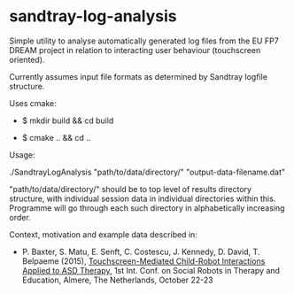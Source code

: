 # sandtray-log-analysis
Simple utility to analyse automatically generated log files from the EU FP7 DREAM project in relation to interacting user behaviour (touchscreen oriented).

Currently assumes input file formats as determined by Sandtray logfile structure.

Uses cmake:

* $ mkdir build && cd build

* $ cmake .. && cd ..

Usage:

./SandtrayLogAnalysis "path/to/data/directory/" "output-data-filename.dat"

"path/to/data/directory/" should be to top level of results directory structure, with individual session data in individual directories within this. Programme will go through each such directory in alphabetically increasing order.

Context, motivation and example data described in:
* P. Baxter, S. Matu, E. Senft, C. Costescu, J. Kennedy, D. David, T. Belpaeme (2015), [Touchscreen-Mediated Child-Robot Interactions Applied to ASD Therapy](http://newfriends2015.org/Proceedings/Contents/oral_sessions.html), 1st Int. Conf. on Social Robots in Therapy and Education, Almere, The Netherlands, October 22-23
